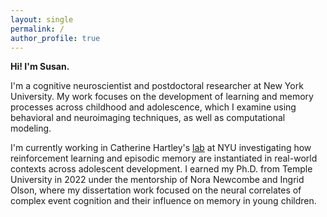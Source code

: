 ```yaml
---
layout: single
permalink: /
author_profile: true
---
```

**Hi! I'm Susan.**

I'm a cognitive neuroscientist and postdoctoral researcher at New York University. My work focuses on the development of learning and memory processes across childhood and adolescence, which I examine using behavioral and neuroimaging techniques, as well as computational modeling.

I'm currently working in Catherine Hartley's <a href="https://www.hartleylab.org/">lab</a> at NYU investigating how reinforcement learning and episodic memory are instantiated in real-world contexts across adolescent development. I earned my Ph.D. from Temple University in 2022 under the mentorship of Nora Newcombe and Ingrid Olson, where my dissertation work focused on the neural correlates of complex event cognition and their influence on memory in young children.